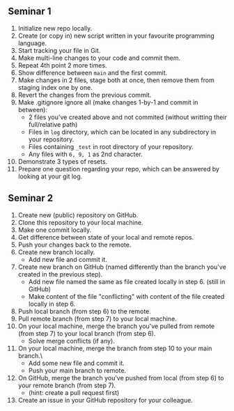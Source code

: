 ## Seminar 1 

1. Initialize new repo locally.
2. Create (or copy in) new script written in your favourite programming language.
3. Start tracking your file in Git.
4. Make multi-line changes to your code and commit them.
5. Repeat 4th point 2 more times.
6. Show difference between `main` and the first commit.
7. Make changes in 2 files, stage both at once, then remove them from staging index one by one.
8. Revert the changes from the previous commit.
9. Make .gitignore ignore all (make changes 1-by-1 and commit in between):
    * 2 files you've created above and not commited (without writting their full/relative path)
    * Files in `log` directory, which can be located in any subdirectory in your repository. 
    * Files containing `_test` in root directory of your repository.
    * Any files with `6, 9, 1` as 2nd character.
10. Demonstrate 3 types of resets.
11. Prepare one question regarding your repo, which can be answered by looking at your git log.

## Seminar 2

1. Create new (public) repository on GitHub.
2. Clone this repository to your local machine.
3. Make one commit locally.
4. Get difference between state of your local and remote repos.
5. Push your changes back to the remote.
6. Create new branch locally.
    * Add new file and commit it.
7. Create new branch on GitHub (named differently than the branch you've created in the previous step). 
    * Add new file named the same as file created locally in step 6. (still in GitHub)
    * Make content of the file "conflicting" with content of the file created locally in step 6.
8. Push local branch (from step 6) to the remote. 
9. Pull remote branch (from step 7) to your local machine.
10. On your local machine, merge the branch you've pulled from remote (from step 7) to your local branch (from step 6).
    * Solve merge conflicts (if any).
11. On your local machine, merge the branch from step 10 to your main branch.\
    * Add some new file and commit it.
    * Push your main branch to remote.
12. On GitHub, merge the branch you've pushed from local (from step 6) to your remote branch (from step 7).
    * (hint: create a pull request first)
13. Create an issue in your GitHub repository for your colleague.